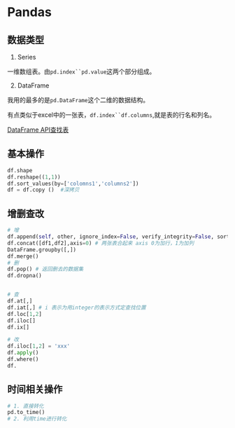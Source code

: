 # Pandas

## 数据类型

1. Series

一维数组表。由`pd.index``pd.value`这两个部分组成。

2. DataFrame

我用的最多的是`pd.DataFrame`这个二维的数据结构。

有点类似于excel中的一张表，`df.index``df.columns`,就是表的行名和列名。

[DataFrame API查找表](https://pandas.pydata.org/pandas-docs/stable/reference/frame.html)

## 基本操作

```python
df.shape
df.reshape((1,1))
df.sort_values(by=['colomns1','columns2'])
df = df.copy ()  #深拷贝
```

## 增删查改

```py
# 增
df.append(self, other, ignore_index=False, verify_integrity=False, sort=None)
df.concat([df1,df2],axis=0) # 两张表合起来 axis 0为加行，1为加列
DataFrame.groupby([,])
df.merge()
# 删
df.pop() # 返回删去的数据集
df.dropna()


# 查
df.at[,]
df.iat[,] # i 表示为用integer的表示方式定查找位置
df.loc[1,2]
df.iloc[]
df.ix[]

# 改
df.iloc[1,2] = 'xxx'
df.apply()
df.where()
df.
```


## 时间相关操作


```python
# 1. 直接转化
pd.to_time()
# 2. 利用time进行转化

```